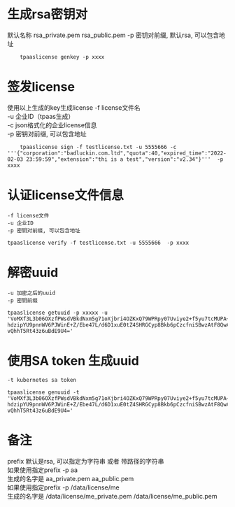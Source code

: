 # 生成rsa密钥对
  默认名称   rsa_private.pem rsa_public.pem
    -p 密钥对前缀, 默认rsa, 可以包含地址  

```
    tpaaslicense genkey -p xxxx

```

# 签发license
  使用以上生成的key生成license
    -f license文件名  
    -u  企业ID（tpaas生成）  
    -c  json格式化的企业license信息  
    -p 密钥对前缀, 可以包含地址  

```
    tpaaslicense sign -f testlicense.txt -u 5555666 -c '''{"corporation":"badluckin.com.ltd","quota":40,"expired_time":"2022-02-03 23:59:59","extension":"thi is a test","version":"v2.34"}'''  -p xxxx 

```

# 认证license文件信息

    -f license文件  
    -u 企业ID  
    -p 密钥对前缀, 可以包含地址  

```
tpaaslicense verify -f testlicense.txt -u 5555666  -p xxxx 

```


#    解密uuid
    -u 加密之后的uuid  
    -p 密钥前缀  

```
tpaaslicense getuuid -p xxxxx -u 'VoMXf3L3b06OXzfPWsdVBkdNxm5g71oXjbri4OZKxQ79WPRpy07Uviye2+f5yu7tcMUPA+F8c/mQ
hdzipYU9pnnWV6PJWinE+Z/Ebe47L/d6D1xuE0tZ4SHRGCyp8Bkb6pCzcfniSBwzAtF8QwAz74KG
vQhhT5Rt43z6uBdE9U4='
```

#    使用SA token 生成uuid
    -t kubernetes sa token

```
tpaaslicense genuuid -t 'VoMXf3L3b06OXzfPWsdVBkdNxm5g71oXjbri4OZKxQ79WPRpy07Uviye2+f5yu7tcMUPA+F8c/mQ
hdzipYU9pnnWV6PJWinE+Z/Ebe47L/d6D1xuE0tZ4SHRGCyp8Bkb6pCzcfniSBwzAtF8QwAz74KG
vQhhT5Rt43z6uBdE9U4='
```

# 备注  
prefix 默认是rsa, 可以指定为字符串 或者 带路径的字符串    
如果使用指定prefix -p aa    
生成的名字是  aa_private.pem aa_public.pem    
如果使用指定prefix -p  /data/license/me    
生成的名字是  /data/license/me_private.pem /data/license/me_public.pem    

